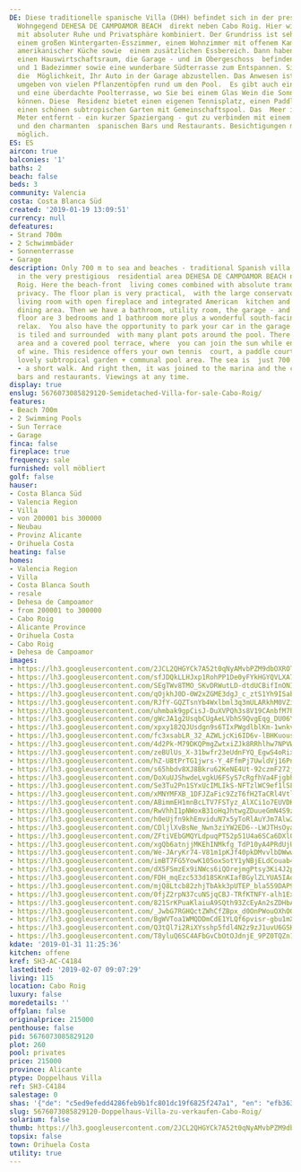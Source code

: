 ```yaml
---
DE: Diese traditionelle spanische Villa (DHH) befindet sich in der prestigeträchtigen
  Wohngegend DEHESA DE CAMPOAMOR BEACH  direkt neben Cabo Roig. Hier wird das Strandleben
  mit absoluter Ruhe und Privatsphäre kombiniert. Der Grundriss ist sehr praktisch,  mit
  einem großen Wintergarten-Esszimmer, einem Wohnzimmer mit offenem Kamin und integrierter
  amerikanischer Küche sowie  einem zusätzlichen Essbereich. Dann haben wir ein Badezimmer,
  einen Hauswirtschaftsraum, die Garage - und im Obergeschoss  befinden sich 3 Schlafzimmer
  und 1 Badezimmer sowie eine wunderbare Südterrasse zum Entspannen. Sie haben auch
  die  Möglichkeit, Ihr Auto in der Garage abzustellen. Das Anwesen ist gefliest und
  umgeben von vielen Pflanzentöpfen rund um den Pool.  Es gibt auch einen Grillplatz
  und eine überdachte Poolterrasse, wo Sie bei einem Glas Wein die Sonne genießen
  können. Diese  Residenz bietet einen eigenen Tennisplatz, einen Paddle-Platz und
  einen schönen subtropischen Garten mit Gemeinschaftspool. Das  Meer ist nur 700
  Meter entfernt - ein kurzer Spaziergang - gut zu verbinden mit einem Besuch im Jachthafen
  und den charmanten  spanischen Bars und Restaurants. Besichtigungen mit uns jederzeit
  möglich.
ES: ES
aircon: true
balconies: '1'
baths: 2
beach: false
beds: 3
community: Valencia
costa: Costa Blanca Süd
created: '2019-01-19 13:09:51'
currency: null
defeatures:
- Strand 700m
- 2 Schwimmbäder
- Sonnenterrasse
- Garage
description: Only 700 m to sea and beaches - traditional Spanish villa is situated
  in the very prestigious  residential area DEHESA DE CAMPOAMOR BEACH next to Cabo
  Roig. Here the beach-front  living comes combined with absolute tranquility and
  privacy. The floor plan is very practical,  with the large conservatory dining room,
  living room with open fireplace and integrated American  kitchen and additional
  dining area. Then we have a bathroom, utility room, the garage - and on the  upper
  floor are 3 bedrooms and 1 bathroom more plus a wonderful south-facing terrace to
  relax.  You also have the opportunity to park your car in the garage. The property
  is tiled and surrounded  with many plant pots around the pool. There is also a BBQ
  area and a covered pool terrace, where  you can join the sun while enjoying a glass
  of wine. This residence offers your own tennis  court, a paddle court and also a
  lovely subtropical garden + communal pool area. The sea is  just 700 meters away
  - a short walk. And right then, it was joined to the marina and the charming  Spanish
  bars and restaurants. Viewings at any time.
display: true
enslug: 5676073085829120-Semidetached-Villa-for-sale-Cabo-Roig/
features:
- Beach 700m
- 2 Swimming Pools
- Sun Terrace
- Garage
finca: false
fireplace: true
frequency: sale
furnished: voll möbliert
golf: false
hauser:
- Costa Blanca Süd
- Valencia Region
- Villa
- von 200001 bis 300000
- Neubau
- Provinz Alicante
- Orihuela Costa
heating: false
homes:
- Valencia Region
- Villa
- Costa Blanca South
- resale
- Dehesa de Campoamor
- from 200001 to 300000
- Cabo Roig
- Alicante Province
- Orihuela Costa
- Cabo Roig
- Dehesa de Campoamor
images:
- https://lh3.googleusercontent.com/2JCL2QHGYCk7A52t0qNyAMvbPZM9dbOXROTQG_CTvo3Q2jSf3-I1RfUeRR63usQ4Clxxs8oOdMdg4Pt29Mj8=w640-rj-e30-l100
- https://lh3.googleusercontent.com/sfJDQkLLHJxp1RohPP1De0yFYkHGYQVLXA7X-qTlFX7A0V9dPlTbyecdMOnzT8PWvZ07j4DMOoqkdkcRcepAzQ=w640-rj-e30-l100
- https://lh3.googleusercontent.com/SEgTWv8TMO_SKvDRWutLD-dtdUCBifInONIDW4GMcsVFy6nqFaLhjG3u-k9_Dy1FTlADtge81LltOh6qSEc=w640-rj-e30-l100
- https://lh3.googleusercontent.com/qOjkhJ0D-0W2xZGME3dgJ_c_ztS1Yh9ISabkPJ15VPJYA_GGO2qXrB2rQZzMfs57IpSATYEWnd3TtwN7ua8T=w640-rj-e30-l100
- https://lh3.googleusercontent.com/RJfY-GQZTsnYb4Wxlbml3q3mULARkhM0VZi2nzRKMH3ddf8PBnShCqeqodfRMwzd268h7ehuex2VZG2v3dmr=w640-rj-e30-l100
- https://lh3.googleusercontent.com/uhmbak9gpCisJ-DuXVPQh3s8V19CAnbfM7h2p95GQaiOZLC4BMfnj9rQlJtVP5jgL2360Q538riUDdfVqm92og=w640-rj-e30-l100
- https://lh3.googleusercontent.com/gWcJA1g2UsqbCUgAeLVbhS9QvgEqg_DU06YVN7wdFSbNTPE7e_QozG42--k0mj4YZyy9oflYohU7nX4CN35N=w640-rj-e30-l100
- https://lh3.googleusercontent.com/xpxy182QJUsdgn9s6TIxPWgdlblKm-1wnkvApG2psgND_pNUMJh0aSoHKKKNIqIgCMOzqtX-XMyIBuPre72Y=w640-rj-e30-l100
- https://lh3.googleusercontent.com/fc3xsabLR_32_AZWLjcKi6ID6v-lBHKuousmgGHCP6CukAmio-nexa9TnOPjonDujnTqZVwqae1EP0k_ZcLs=w640-rj-e30-l100
- https://lh3.googleusercontent.com/4d2Pk-M79DKQPmgZwtxiZJk8RRhlhw7NPVWgDtADOMbo1Mf9mOTWnsxm1-bfEdrBaUWmcfpA4zTi0DRRxAs=w640-rj-e30-l100
- https://lh3.googleusercontent.com/zeBUlUs_X-31bwfr23eUdnFYQ_EgwS4oRixVZXUtfHyGf9LHDAvwdof0qQA6i6xNwK2kJtQGCieomVBpUbm0=w640-rj-e30-l100
- https://lh3.googleusercontent.com/hZ-U8tPrTG1jwrs-Y_4FfmPj7UwldVj16PnWggQbB8GiCmF8qEKqO49FiymE0ZlWf3UjIIFBJ8xYqYeRhvg=w640-rj-e30-l100
- https://lh3.googleusercontent.com/s65hbdv8XJ8Bkru62KeNE4Ut-92czmF272jEu4AWkAn4U3ELfIYHsIzvmoPn-6XDD_u63T0INrwiDisIPxI=w640-rj-e30-l100
- https://lh3.googleusercontent.com/DoXuUJShwdeLvgkU6FSyS7cRgfhVa4FjgbhaL7PJyjSFkNAP-qvWd7h-bGGKk9xSjn0zVVLaTBTVJPxmzdIS=w640-rj-e30-l100
- https://lh3.googleusercontent.com/Se3Tu2Pn1SYxUcIMLIkS-NFTzlWC9ef1lSLcyP1cFto00bQzh5BQ7C16B0oCPNaARoAcpIjIVowjpsD5Bg8K8Q=w640-rj-e30-l100
- https://lh3.googleusercontent.com/xMNYMFXB_1DFJZaFic9ZzT6fH2TaCRl4VtlnWKshc_3T_5Y4Wv-ASpYkTEIz9wOsqmzGsxM8lEf9WAsk9tmBjg=w640-rj-e30-l100
- https://lh3.googleusercontent.com/ABimmEH1mnBcLTV7FSTyz_AlXCi1o7EUVDKGovzupYRMq0ruR8hZ2MURMS7UmTnFcMdbCyi2iIym-3RFtRkY=w640-rj-e30-l100
- https://lh3.googleusercontent.com/RwVhhI1pNWoxB31oHqJhtwgZDuueGmN4S9zFKbUBqA_SrszKPAff-WWz9BVZZPvGhGaoCfLgmhGuLVcqL5UD=w640-rj-e30-l100
- https://lh3.googleusercontent.com/h0eUjfn9khEmviduN7x5yToRlAuYJm7Alw2l9UDSiSk9d7s3N8-czCvEkF5ProUtfR_QMpgNgLlBmOfIPSNl=w640-rj-e30-l100
- https://lh3.googleusercontent.com/CDljlXvBsNe_Nwn3ziYW2ED6--LWJTHsOyaO5-oKEsB7JsRBBiiMExWqSROlj9tD_SQDjfq5nvUs3nu-gEvX=w640-rj-e30-l100
- https://lh3.googleusercontent.com/ZFtiVEbGMQYLdpuqPT52p51U4a6SCa6DXl0fjX14S_biHOq7UKduQoWIpExJy2QGCRwPVj4ZX7s7BT9Xs18W=w640-rj-e30-l100
- https://lh3.googleusercontent.com/xgQb6atnjjMKEhINMkfg_TdP10yA4PRdUjUd17R1ipqsIMyScPADIpZU6t2xFtH5omz5JllmEjTSTAtrC-q1bQ=w640-rj-e30-l100
- https://lh3.googleusercontent.com/We-JAryKr74-V81m1pKJf40pkDMvvlbDWwwgmg2xOSgrvaAhB_pJQxTplE_cKngyxZQXOJLoo8j6YmjT0R1u=w640-rj-e30-l100
- https://lh3.googleusercontent.com/imBT7FG5YowK105oxSotY1yNBjELdCouab4P-yZH8LvXMG5ufpytzIiDXqa_P_XXVKisWeJe-HngxdnVQhgYZg=w640-rj-e30-l100
- https://lh3.googleusercontent.com/dX5FSmzEx9iNWcs6iQOrejmgPtsy3Ki4J2pMZtI7F2QP1KELtowAbGD-_dESZU4bS32jQiQakEu871ZicmQ=w640-rj-e30-l100
- https://lh3.googleusercontent.com/FDH_mqEzc533d18SKnKIafBGylZLYUA5IAoSH1xPGPr3YayQHCQ9P1hjSDL93rjBbofkylt9qwonNMDDLzt4=w640-rj-e30-l100
- https://lh3.googleusercontent.com/mjQ8Ltcb82zhjTbAkk3pUTEP_bla559DAP9ZrXumXjberfW7fSe1ID2gRFyiJ35-b7A6QSSDzgyp1MbMIAAe=w640-rj-e30-l100
- https://lh3.googleusercontent.com/0fjZ2rpN37cuNSjqCBJ-TRfKTNFY-alh1ExT5_0g37SzelAbx4FoOqpg0yFvJn0eMtmZORKIcEAIqp9_Ndg=w640-rj-e30-l100
- https://lh3.googleusercontent.com/821SrKPuaKlaiuA9SQth93ZcEyAn2sZDHbADey23LmxhYQsJxHTut-cjR8y4vsEsb6S_l_G3igN1txPIthgR=w640-rj-e30-l100
- https://lh3.googleusercontent.com/_JwbG7RGHQctZWhCfZBpx_d0OnPWouOXhOOAeaR8gkWmFmWlm6-clc4Mtm1vp0YOTIvGYzNbZKslZyzaQcdoFA=w640-rj-e30-l100
- https://lh3.googleusercontent.com/BgWVToa1WMQDDmCdE1YLQf6pvisr-gbu1mXz-D72MZu2PSNZMafw397i7Au-jGGUcbGwE7_Vel9F-VeuERg=w640-rj-e30-l100
- https://lh3.googleusercontent.com/Q3tQl7i2RiXYsshp5fdl4N2z9zJ1uvU6GSKEwePZeg0iZoGs59KKLttzvet94C0f4xJAGie73JlFmwfJmWjY=w640-rj-e30-l100
- https://lh3.googleusercontent.com/T8yluQ6SC4AFbGvCbOtOJdnjE_9PZ0TQZn1aHmoo0PktDVBs8AEGDnud8Tx4TNOQMxL0jgWQT7YPqMewQTBqZw=w640-rj-e30-l100
kdate: '2019-01-31 11:25:36'
kitchen: offene
kref: SH3-AC-C4184
lastedited: '2019-02-07 09:07:29'
living: 115
location: Cabo Roig
luxury: false
moredetails: ''
offplan: false
originalprice: 215000
penthouse: false
pid: 5676073085829120
plot: 260
pool: privates
price: 215000
province: Alicante
ptype: Doppelhaus Villa
ref: SH3-C4184
salestage: 0
shas: '{"de": "c5ed9efedd4286feb9b1fc801dc19f6825f247a1", "en": "efb363ba62de9d79222bef83f5c9e8fa5c60d2c3"}'
slug: 5676073085829120-Doppelhaus-Villa-zu-verkaufen-Cabo-Roig/
solarium: false
thumb: https://lh3.googleusercontent.com/2JCL2QHGYCk7A52t0qNyAMvbPZM9dbOXROTQG_CTvo3Q2jSf3-I1RfUeRR63usQ4Clxxs8oOdMdg4Pt29Mj8=w400-h240-n-rj-e30-l100
topsix: false
town: Orihuela Costa
utility: true
---
```

